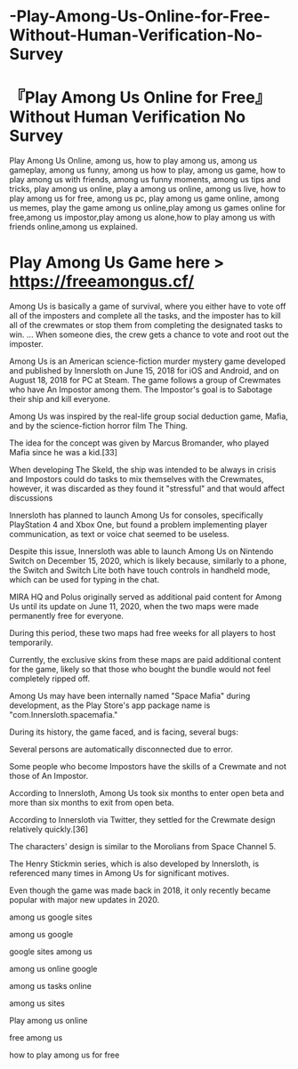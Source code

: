 # -Play-Among-Us-Online-for-Free-Without-Human-Verification-No-Survey
# 『Play Among Us Online for Free』 Without Human Verification No Survey

Play Among Us Online, among us, how to play among us, among us gameplay, among us funny, among us how to play, among us game, how to play among us with friends, among us funny moments, among us tips and tricks, play among us online, play a among us online, among us live, how to play among us for free, among us pc, play among us game online, among us memes, play the game among us online,play among us games online for free,among us impostor,play among us alone,how to play among us with friends online,among us explained.

# Play Among Us Game here > https://freeamongus.cf/



Among Us is basically a game of survival, where you either have to vote off all of the imposters and complete all the tasks, and the imposter has to kill all of the crewmates or stop them from completing the designated tasks to win. ... When someone dies, the crew gets a chance to vote and root out the imposter.

Among Us is an American science-fiction murder mystery game developed and published by Innersloth on June 15, 2018 for iOS and Android, and on August 18, 2018 for PC at Steam. The game follows a group of Crewmates who have An Impostor among them. The Impostor's goal is to Sabotage their ship and kill everyone.

Among Us was inspired by the real-life group social deduction game, Mafia, and by the science-fiction horror film The Thing.

The idea for the concept was given by Marcus Bromander, who played Mafia since he was a kid.[33]

When developing The Skeld, the ship was intended to be always in crisis and Impostors could do tasks to mix themselves with the Crewmates, however, it was discarded as they found it "stressful" and that would affect discussions

Innersloth has planned to launch Among Us for consoles, specifically PlayStation 4 and Xbox One, but found a problem implementing player communication, as text or voice chat seemed to be useless.

Despite this issue, Innersloth was able to launch Among Us on Nintendo Switch on December 15, 2020, which is likely because, similarly to a phone, the Switch and Switch Lite both have touch controls in handheld mode, which can be used for typing in the chat.

MIRA HQ and Polus originally served as additional paid content for Among Us until its update on June 11, 2020, when the two maps were made permanently free for everyone.

During this period, these two maps had free weeks for all players to host temporarily.

Currently, the exclusive skins from these maps are paid additional content for the game, likely so that those who bought the bundle would not feel completely ripped off.

Among Us may have been internally named "Space Mafia" during development, as the Play Store's app package name is "com.Innersloth.spacemafia."

During its history, the game faced, and is facing, several bugs:

Several persons are automatically disconnected due to error.

Some people who become Impostors have the skills of a Crewmate and not those of An Impostor.

According to Innersloth, Among Us took six months to enter open beta and more than six months to exit from open beta.

According to Innersloth via Twitter, they settled for the Crewmate design relatively quickly.[36]

The characters' design is similar to the Morolians from Space Channel 5.

The Henry Stickmin series, which is also developed by Innersloth, is referenced many times in Among Us for significant motives.

Even though the game was made back in 2018, it only recently became popular with major new updates in 2020.



among us google sites

among us google

google sites among us

among us online google

among us tasks online

among us sites

Play among us online

free among us

how to play among us for free

